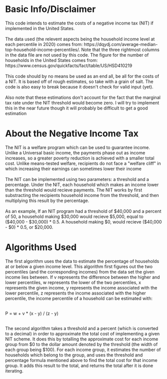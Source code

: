 <h1>Basic Info/Disclaimer</h1>
This code intends to estimate the costs of a negative income tax (NIT) if implemented in the United States. <br></br>
The data used (the relevent aspects being the household income level at each percentile in 2020) comes from: https://dqydj.com/average-median-top-household-income-percentiles/. Note that the three rightmost columns in the data file are not used by this code. The figure for the number of households in the United States comes from: https://www.census.gov/quickfacts/fact/table/US/HSD410219 <br></br>
This code should by no means be used as an end all, be all for the costs of a NIT. It is based off of rough estimates, so take with a grain of salt. The code is also easy to break because it doesn't check for valid input (yet). <br></br>
Also note that these estimations don't account for the fact that the marginal tax rate under the NIT threshold would become zero. I will try to implement this in the near future though it will probably be difficult to get a good estimation

<h1>About the Negative Income Tax</h1>
The NIT is a welfare program which can be used to guarantee income. Unlike a Universal basic income, the payments phase out as income increases, so a greater poverty reduction is achieved with a smaller total cost. Unlike means-tested welfare, recipients do not face a "welfare cliff" in which increasing their earnings can sometimes lower their income <br></br>
The NIT can be implemented using two parameters: a threshold and a percentage. Under the NIT, each household which makes an income lower than the threshold would recieve payments. The NIT works by first substracting the recipients household income from the threshold, and then multiplying this result by the percentage. <br></br>As an example, If an NIT program had a threshold of $40,000 and a percent of 50, a household making $30,000 would recieve $5,000, equal to ($40,000 - $30,000) * 0.5. A household making $0, would recieve ($40,000 - $0) * 0.5, or $20,000. 

<h1>Algorithms Used</h1>
The first algorithm uses the data to estimate the percentage of households at or below a given income level. This algorithm first figures out the two percentiles (and the corresponding incomes) from the data set the given income lies between. If v represents the difference between the higher and lower percentiles, w represents the lower of the two percentiles, x represents the given income, y represents the income associated with the lower percentile, z represents the income associated with the higher percentile, the income percentile of a household can be estimated with:<br></br>

P = w + v * (x - y) / (z - y) <br></br>

The second algorithm takes a threshold and a percent (which is converted to a decimal) in order to approximate the total cost of implementing a given NIT scheme. It does this by totalling the approximate cost for each income group from $0 to the dollar amount denoted by the threshold (the width of each group being $100). For each income group, it estimates the number of households which belong to the group, and uses the threshold and percentage formula mentioned above to find the total cost for that income group. It adds this result to the total, and returns the total after it is done iterating.









